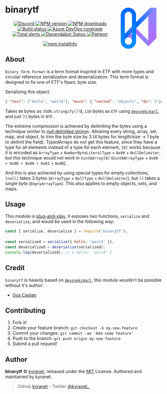 # binarytf <img src="https://github.com/binarytf/binarytf/blob/master/static/logo.png?raw=true" align="right" width="30%">

<div align="center">
	<p>
		<a href="https://discord.gg/pE5sfxK">
			<img src="https://discordapp.com/api/guilds/582495121698717696/embed.png" alt="Discord" />
		</a>
		<a href="https://www.npmjs.com/package/binarytf">
			<img src="https://img.shields.io/npm/v/binarytf.svg?maxAge=3600" alt="NPM version" />
		</a>
		<a href="https://www.npmjs.com/package/binarytf">
			<img src="https://img.shields.io/npm/dt/binarytf.svg?maxAge=3600" alt="NPM downloads" />
		</a>
		<a href="https://dev.azure.com/kyranet/kyranet.public/_build/latest?definitionId=12&branchName=master">
			<img src="https://dev.azure.com/kyranet/kyranet.public/_apis/build/status/kyranet.binarytf?branchName=master" alt="Build status" />
		</a>
		<a href="https://dev.azure.com/kyranet/kyranet.public/_build/latest?definitionId=12&branchName=master">
			<img src="https://img.shields.io/azure-devops/coverage/kyranet/kyranet.public/12/master.svg" alt="Azure DevOps coverage">
		</a>
		<a href="https://lgtm.com/projects/g/kyranet/binarytf/alerts/">
			<img src="https://img.shields.io/lgtm/alerts/g/kyranet/binarytf.svg?logo=lgtm&logoWidth=18" alt="Total alerts">
		</a>
		<a href="https://dependabot.com">
			<img src="https://api.dependabot.com/badges/status?host=github&repo=kyranet/binarytf" alt="Dependabot Status">
		</a>
		<a href="https://www.patreon.com/kyranet">
			<img src="https://img.shields.io/badge/donate-patreon-F96854.svg" alt="Patreon" />
		</a>
	</p>
	<p>
		<a href="https://nodei.co/npm/binarytf/"><img src="https://nodei.co/npm/binarytf.png?downloads=true&stars=true" alt="npm installnfo" /></a>
	</p>
</div>

## About

`Binary Term Format` is a term format inspired in ETF with more types and circular reference serialization and deserialization.
This term format is designed to fix one of ETF's flaws: byte size.

Serializing this object:

```json
{ "test": ["hello", "world"], "more": { "nested": "objects", "do": ["you", "like", "it?"] } }
```

Takes `80` bytes as `JSON.stringify()`'d, `116` bytes as `ETF` using [`devsnek/earl`][earl], and just `71` bytes in `BTF`.

The extreme compression is achieved by delimiting the bytes using a technique similar to [null delimited string](https://en.wikipedia.org/wiki/Null-terminated_string)s. Allowing every string, array, set, map, and object, to trim the byte size by 3 (4 bytes for length/size -> 1 byte to delimit the field). TypedArrays do not get this feature, since they have a type for all elements instead of a type for each element, `[0]` works because it is encoded as `ArrayType` + `NumberByteLiteralType` + `0x00` + `NullDelimiter`, but this technique would not work in `Uint8Array[0]` (`Uint8ArrayType` + `0x00 + 0x00 + 0x00 + 0x01` + `0x00`).

And this is also achieved by using special types for empty collections, `[null]` takes 3 bytes (`ArrayType` + `NullType` + `NullDelimiter`), but `[]` takes a single byte (`EmptyArrayType`). This also applies to empty objects, sets, and maps.

## Usage

This module is [plug-and-play](https://en.wikipedia.org/wiki/Plug_and_play), it exposes two functions, `serialize` and `deserialize`, and would be used in the following way:

```javascript
const { serialize, deserialize } = require('binarytf');

const serialized = serialize({ hello: 'world' });
const deserialized = deserialize(serialized);
console.log(deserialized); // { hello: 'world' }
```

## Credit

`binarytf` is heavily based on [`devsnek/earl`][earl], this module wouldn't be possible without it's author:

- [Gus Caplan](https://github.com/devsnek)

## Contributing

1. Fork it!
1. Create your feature branch: `git checkout -b my-new-feature`
1. Commit your changes: `git commit -am 'Add some feature'`
1. Push to the branch: `git push origin my-new-feature`
1. Submit a pull request!

## Author

**binarytf** © [kyranet](https://github.com/kyranet), released under the
[MIT](https://github.com/kyranet/binarytf/blob/master/LICENSE) License.
Authored and maintained by kyranet.

> Github [kyranet](https://github.com/kyranet) - Twitter [@kyranet_](https://twitter.com/kyranet_)

[earl]: https://github.com/devsnek/earl
